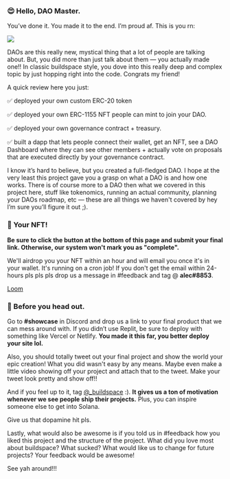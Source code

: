 ### **😍 Hello, DAO Master.**

You’ve done it. You made it to the end. I’m proud af. This is you rn:

![](https://media0.giphy.com/media/3oKIPf3C7HqqYBVcCk/giphy.gif?cid=ecf05e4799o6581fbwkeycd5jexb17jhhhvkk0pnca3ddcwu&rid=giphy.gif&ct=g)

DAOs are this really new, mystical thing that a lot of people are talking about. But, you did more than just talk about them — you actually made one!! In classic buildspace style, you dove into this really deep and complex topic by just hopping right into the code. Congrats my friend!

A quick review here you just:

✅ deployed your own custom ERC-20 token

✅ deployed your own ERC-1155 NFT people can mint to join your DAO.

✅ deployed your own governance contract + treasury.

✅ built a dapp that lets people connect their wallet, get an NFT, see a DAO Dashboard where they can see other members + actually vote on proposals that are executed directly by your governance contract.

I know it’s hard to believe, but you created a full-fledged DAO. I hope at the very least this project gave you a grasp on what a DAO is and how one works. There is of course more to a DAO then what we covered in this project here, stuff like tokenomics, running an actual community, planning your DAOs roadmap, etc — these are all things we haven't covered by hey I’m sure you’ll figure it out ;).

### **🤟 Your NFT!**

**Be sure to click the button at the bottom of this page and submit your final link. Otherwise, our system won't mark you as "complete".**

We'll airdrop you your NFT within an hour and will email you once it's in your wallet. It's running on a cron job! If you don't get the email within 24-hours pls pls pls drop us a message in #feedback and tag @ **alec#8853**.

[Loom](https://www.loom.com/share/99c4d4bddd624661b84e551c1257027e)

### **🌈 Before you head out.**

Go to **#showcase** in Discord and drop us a link to your final product that we can mess around with. If you didn’t use Replit, be sure to deploy with something like Vercel or Netlify. **You made it this far, you better deploy your site lol.**

Also, you should totally tweet out your final project and show the world your epic creation! What you did wasn't easy by any means. Maybe even make a little video showing off your project and attach that to the tweet. Make your tweet look pretty and show off!!

And if you feel up to it, tag [@_buildspace](https://twitter.com/_buildspace) :). **It gives us a ton of motivation whenever we see people ship their projects.** Plus, you can inspire someone else to get into Solana.

Give us that dopamine hit pls.

Lastly, what would also be awesome is if you told us in #feedback how you liked this project and the structure of the project. What did you love most about buildspace? What sucked? What would like us to change for future projects? Your feedback would be awesome!

See yah around!!!